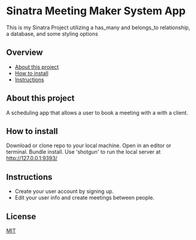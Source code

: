 # Sinatra Meeting Maker System App

This is my Sinatra Project utilizing a has_many and belongs_to relationship, a database, and some styling options

## Overview

- [About this project](#about)
- [How to install](#install)
- [Instructions](#instructions)

## <a id="about">About this project</a>
A scheduling app that allows a user to book a meeting with a with a client.

## <a id="install">How to install</a>

Download or clone repo to your local machine.
Open in an editor or terminal.
Bundle install.
Use 'shotgun' to run the local server at http://127.0.0.1:9393/

## <a id="instructions">Instructions</a>

- Create your user account by signing up.
- Edit your user info and create meetings between people.

## License
[MIT](https://choosealicense.com/licenses/mit/)
